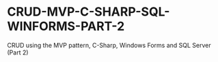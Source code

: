 # CRUD-MVP-C-SHARP-SQL-WINFORMS-PART-2
CRUD using the MVP pattern, C-Sharp, Windows Forms and SQL Server (Part 2)
